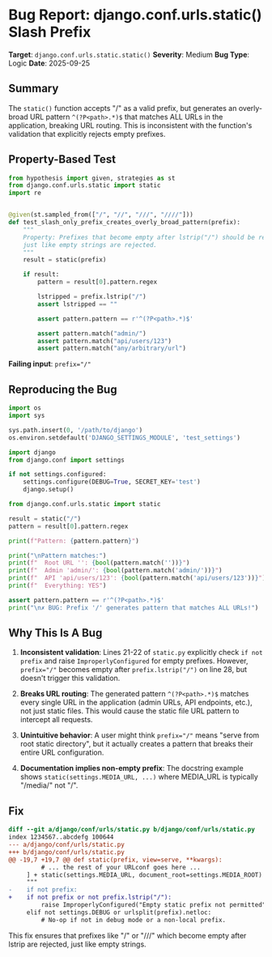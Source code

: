 # Bug Report: django.conf.urls.static() Slash Prefix

**Target**: `django.conf.urls.static.static()`
**Severity**: Medium
**Bug Type**: Logic
**Date**: 2025-09-25

## Summary

The `static()` function accepts "/" as a valid prefix, but generates an overly-broad URL pattern `^(?P<path>.*)$` that matches ALL URLs in the application, breaking URL routing. This is inconsistent with the function's validation that explicitly rejects empty prefixes.

## Property-Based Test

```python
from hypothesis import given, strategies as st
from django.conf.urls.static import static
import re


@given(st.sampled_from(["/", "//", "///", "////"]))
def test_slash_only_prefix_creates_overly_broad_pattern(prefix):
    """
    Property: Prefixes that become empty after lstrip("/") should be rejected,
    just like empty strings are rejected.
    """
    result = static(prefix)

    if result:
        pattern = result[0].pattern.regex

        lstripped = prefix.lstrip("/")
        assert lstripped == ""

        assert pattern.pattern == r'^(?P<path>.*)$'

        assert pattern.match("admin/")
        assert pattern.match("api/users/123")
        assert pattern.match("any/arbitrary/url")
```

**Failing input**: `prefix="/"`

## Reproducing the Bug

```python
import os
import sys

sys.path.insert(0, '/path/to/django')
os.environ.setdefault('DJANGO_SETTINGS_MODULE', 'test_settings')

import django
from django.conf import settings

if not settings.configured:
    settings.configure(DEBUG=True, SECRET_KEY='test')
    django.setup()

from django.conf.urls.static import static

result = static("/")
pattern = result[0].pattern.regex

print(f"Pattern: {pattern.pattern}")

print("\nPattern matches:")
print(f"  Root URL '': {bool(pattern.match(''))}")
print(f"  Admin 'admin/': {bool(pattern.match('admin/'))}")
print(f"  API 'api/users/123': {bool(pattern.match('api/users/123'))}")
print(f"  Everything: YES")

assert pattern.pattern == r'^(?P<path>.*)$'
print("\n✗ BUG: Prefix '/' generates pattern that matches ALL URLs!")
```

## Why This Is A Bug

1. **Inconsistent validation**: Lines 21-22 of `static.py` explicitly check `if not prefix` and raise `ImproperlyConfigured` for empty prefixes. However, `prefix="/"` becomes empty after `prefix.lstrip("/")` on line 28, but doesn't trigger this validation.

2. **Breaks URL routing**: The generated pattern `^(?P<path>.*)$` matches every single URL in the application (admin URLs, API endpoints, etc.), not just static files. This would cause the static file URL pattern to intercept all requests.

3. **Unintuitive behavior**: A user might think `prefix="/"` means "serve from root static directory", but it actually creates a pattern that breaks their entire URL configuration.

4. **Documentation implies non-empty prefix**: The docstring example shows `static(settings.MEDIA_URL, ...)` where MEDIA_URL is typically "/media/" not "/".

## Fix

```diff
diff --git a/django/conf/urls/static.py b/django/conf/urls/static.py
index 1234567..abcdefg 100644
--- a/django/conf/urls/static.py
+++ b/django/conf/urls/static.py
@@ -19,7 +19,7 @@ def static(prefix, view=serve, **kwargs):
         # ... the rest of your URLconf goes here ...
     ] + static(settings.MEDIA_URL, document_root=settings.MEDIA_ROOT)
     """
-    if not prefix:
+    if not prefix or not prefix.lstrip("/"):
         raise ImproperlyConfigured("Empty static prefix not permitted")
     elif not settings.DEBUG or urlsplit(prefix).netloc:
         # No-op if not in debug mode or a non-local prefix.
```

This fix ensures that prefixes like "/" or "///" which become empty after lstrip are rejected, just like empty strings.